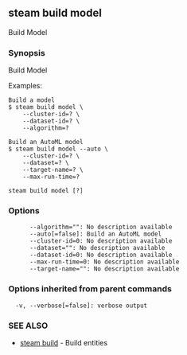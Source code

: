 ## steam build model

Build Model

### Synopsis


Build Model

Examples:

    Build a model
    $ steam build model \
        --cluster-id=? \
        --dataset-id=? \
        --algorithm=?

    Build an AutoML model
    $ steam build model --auto \
        --cluster-id=? \
        --dataset=? \
        --target-name=? \
        --max-run-time=?

```
steam build model [?]
```

### Options

```
      --algorithm="": No description available
      --auto[=false]: Build an AutoML model
      --cluster-id=0: No description available
      --dataset="": No description available
      --dataset-id=0: No description available
      --max-run-time=0: No description available
      --target-name="": No description available
```

### Options inherited from parent commands

```
  -v, --verbose[=false]: verbose output
```

### SEE ALSO
* [steam build](steam_build.md)	 - Build entities


